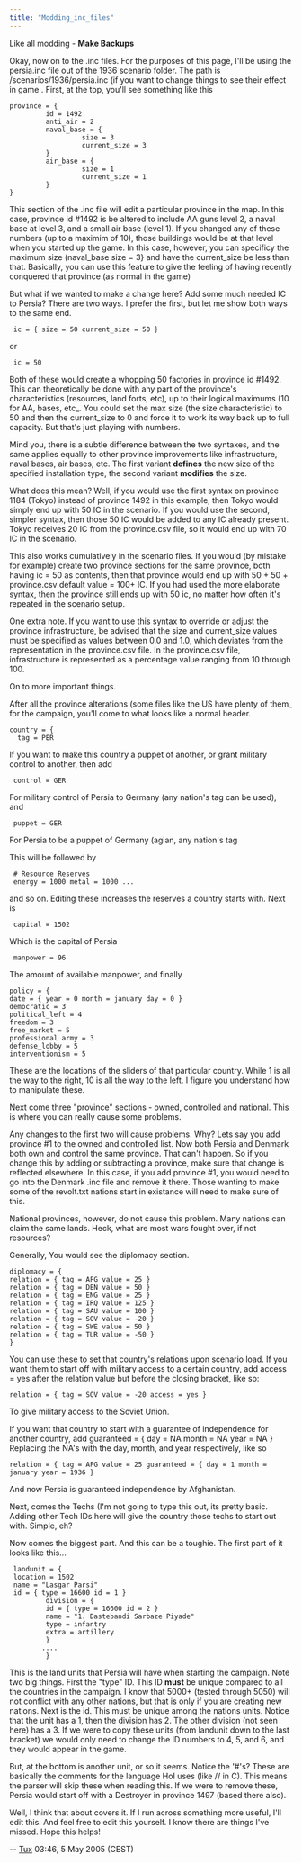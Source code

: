 ```yaml
---
title: "Modding_inc_files"
---
```


Like all modding - **Make Backups**

Okay, now on to the .inc files. For the purposes of this page, I'll be
using the persia.inc file out of the 1936 scenario folder. The path is
/scenarios/1936/persia.inc (if you want to change things to see their
effect in game . First, at the top, you'll see something like this

    province = {
             id = 1492
             anti_air = 2
             naval_base = {
                      size = 3
                      current_size = 3
             }
             air_base = {
                      size = 1
                      current_size = 1
             }
    }

This section of the .inc file will edit a particular province in the
map. In this case, province id \#1492 is be altered to include AA guns
level 2, a naval base at level 3, and a small air base (level 1). If you
changed any of these numbers (up to a maximim of 10), those buildings
would be at that level when you started up the game. In this case,
however, you can specificy the maximum size (naval_base size = 3} and
have the current_size be less than that. Basically, you can use this
feature to give the feeling of having recently conquered that province
(as normal in the game)

But what if we wanted to make a change here? Add some much needed IC to
Persia? There are two ways. I prefer the first, but let me show both
ways to the same end.

     ic = { size = 50 current_size = 50 }

or

     ic = 50

Both of these would create a whopping 50 factories in province id
\#1492. This can theoretically be done with any part of the province's
characteristics (resources, land forts, etc), up to their logical
maximums (10 for AA, bases, etc\_. You could set the max size (the size
characteristic) to 50 and then the current_size to 0 and force it to
work its way back up to full capacity. But that's just playing with
numbers.

Mind you, there is a subtle difference between the two syntaxes, and the
same applies equally to other province improvements like infrastructure,
naval bases, air bases, etc. The first variant **defines** the new size
of the specified installation type, the second variant **modifies** the
size.

What does this mean? Well, if you would use the first syntax on province
1184 (Tokyo) instead of province 1492 in this example, then Tokyo would
simply end up with 50 IC in the scenario. If you would use the second,
simpler syntax, then those 50 IC would be added to any IC already
present. Tokyo receives 20 IC from the province.csv file, so it would
end up with 70 IC in the scenario.

This also works cumulatively in the scenario files. If you would (by
mistake for example) create two province sections for the same province,
both having ic = 50 as contents, then that province would end up with
50 + 50 + province.csv default value = 100+ IC. If you had used the more
elaborate syntax, then the province still ends up with 50 ic, no matter
how often it's repeated in the scenario setup.

One extra note. If you want to use this syntax to override or adjust the
province infrastructure, be advised that the size and current_size
values must be specified as values between 0.0 and 1.0, which deviates
from the representation in the province.csv file. In the province.csv
file, infrastructure is represented as a percentage value ranging from
10 through 100.

On to more important things.

After all the province alterations (some files like the US have plenty
of them\_ for the campaign, you'll come to what looks like a normal
header.

    country = {
      tag = PER

If you want to make this country a puppet of another, or grant military
control to another, then add  

     control = GER

For military control of Persia to Germany (any nation's tag can be
used), and

     puppet = GER

For Persia to be a puppet of Germany (agian, any nation's tag

This will be followed by

     # Resource Reserves
     energy = 1000 metal = 1000 ...

and so on. Editing these increases the reserves a country starts with.
Next is

     capital = 1502

Which is the capital of Persia

     manpower = 96

The amount of available manpower, and finally

    policy = {
    date = { year = 0 month = january day = 0 }
    democratic = 3
    political_left = 4
    freedom = 3
    free_market = 5
    professional army = 3
    defense_lobby = 5
    interventionism = 5

These are the locations of the sliders of that particular country. While
1 is all the way to the right, 10 is all the way to the left. I figure
you understand how to manipulate these.

Next come three "province" sections - owned, controlled and national.
This is where you can really cause some problems.

Any changes to the first two will cause problems. Why? Lets say you add
province \#1 to the owned and controlled list. Now both Persia and
Denmark both own and control the same province. That can't happen. So if
you change this by adding or subtracting a province, make sure that
change is reflected elsewhere. In this case, if you add province \#1,
you would need to go into the Denmark .inc file and remove it there.
Those wanting to make some of the revolt.txt nations start in existance
will need to make sure of this.

National provinces, however, do not cause this problem. Many nations can
claim the same lands. Heck, what are most wars fought over, if not
resources?

Generally, You would see the diplomacy section.

    diplomacy = {
    relation = { tag = AFG value = 25 }
    relation = { tag = DEN value = 50 }
    relation = { tag = ENG value = 25 }
    relation = { tag = IRQ value = 125 }
    relation = { tag = SAU value = 100 }
    relation = { tag = SOV value = -20 }
    relation = { tag = SWE value = 50 }
    relation = { tag = TUR value = -50 }
    }

You can use these to set that country's relations upon scenario load. If
you want them to start off with military access to a certain country,
add access = yes after the relation value but before the closing
bracket, like so:

    relation = { tag = SOV value = -20 access = yes }

To give military access to the Soviet Union.

If you want that country to start with a guarantee of independence for
another country, add guaranteed = { day = NA month = NA year = NA }
Replacing the NA's with the day, month, and year respectively, like so

    relation = { tag = AFG value = 25 guaranteed = { day = 1 month = january year = 1936 }

And now Persia is guaranteed independence by Afghanistan.

Next, comes the Techs (I'm not going to type this out, its pretty basic.
Adding other Tech IDs here will give the country those techs to start
out with. Simple, eh?

Now comes the biggest part. And this can be a toughie. The first part of
it looks like this...

     landunit = {
     location = 1502
     name = "Lasgar Parsi"
     id = { type = 16600 id = 1 }
             division = {
             id = { type = 16600 id = 2 }
             name = "1. Dastebandi Sarbaze Piyade"
             type = infantry
             extra = artillery
             }
            ....
             }

This is the land units that Persia will have when starting the campaign.
Note two big things. First the "type" ID. This ID **must** be unique
compared to all the countries in the campaign. I know that 5000+ (tested
through 5050) will not conflict with any other nations, but that is only
if you are creating new nations. Next is the id. This must be unique
among the nations units. Notice that the unit has a 1, then the division
has 2. The other division (not seen here) has a 3. If we were to copy
these units (from landunit down to the last bracket) we would only need
to change the ID numbers to 4, 5, and 6, and they would appear in the
game.

But, at the bottom is another unit, or so it seems. Notice the '#'s?
These are basically the comments for the language HoI uses (like // in
C). This means the parser will skip these when reading this. If we were
to remove these, Persia would start off with a Destroyer in province
1497 (based there also).

Well, I think that about covers it. If I run across something more
useful, I'll edit this. And feel free to edit this yourself. I know
there are things I've missed. Hope this helps!

--
[Tux](/index.php?title=User:Tux_the_Penguin&action=edit&redlink=1 "User:Tux the Penguin (page does not exist)")
03:46, 5 May 2005 (CEST)
